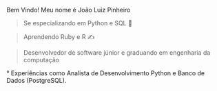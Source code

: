 Bem Vindo! Meu nome é João Luiz Pinheiro

 > Se especializando em Python e SQL 💪

 > Aprendendo Ruby e R  ✍

 > Desenvolvedor de software júnior e graduando em engenharia da computação

   ° Experiências como Analista de Desenvolvimento Python e Banco de Dados (PostgreSQL).
   
  
